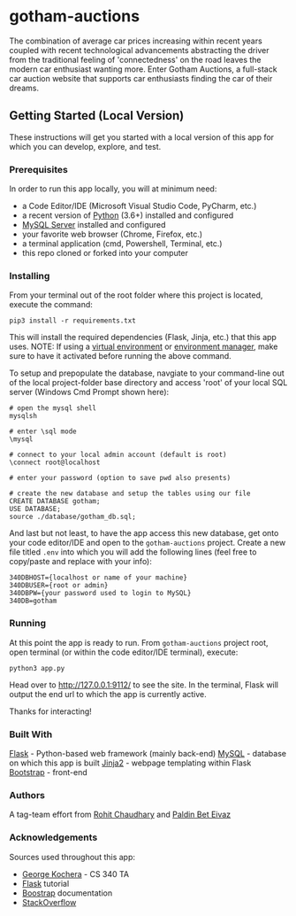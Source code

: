 # gotham-auctions
The combination of average car prices increasing within recent years coupled with recent technological advancements abstracting the driver from the traditional feeling of 'connectedness' on the road leaves the modern car enthusiast wanting more. Enter Gotham Auctions, a full-stack car auction website that supports car enthusiasts finding the car of their dreams.

## Getting Started (Local Version)
These instructions will get you started with a local version of this app for which you can develop, explore, and test.

### Prerequisites
In order to run this app locally, you will at minimum need:
- a Code Editor/IDE (Microsoft Visual Studio Code, PyCharm, etc.)
- a recent version of [Python](https://www.python.org/downloads/) (3.6+) installed and configured
- [MySQL Server](https://dev.mysql.com/downloads/mysql/) installed and configured
- your favorite web browser (Chrome, Firefox, etc.)
- a terminal application (cmd, Powershell, Terminal, etc.)
- this repo cloned or forked into your computer

### Installing
From your terminal out of the root folder where this project is located, execute the command:
```
pip3 install -r requirements.txt
```
This will install the required dependencies (Flask, Jinja, etc.) that this app uses.
NOTE: If using a [virtual environment](https://docs.python.org/3/tutorial/venv.html) or [environment manager](https://docs.conda.io/en/latest/miniconda.html), make sure to have it activated before running the above command.

To setup and prepopulate the database, navgiate to your command-line out of the local project-folder base directory and access 'root' of your local SQL server (Windows Cmd Prompt shown here):
```
# open the mysql shell
mysqlsh

# enter \sql mode
\mysql

# connect to your local admin account (default is root)
\connect root@localhost

# enter your password (option to save pwd also presents)

# create the new database and setup the tables using our file
CREATE DATABASE gotham;
USE DATABASE;
source ./database/gotham_db.sql;
```

And last but not least, to have the app access this new database, get onto your code editor/IDE and open to the `gotham-auctions` project.
Create a new file titled `.env` into which you will add the following lines (feel free to copy/paste and replace with your info):
```
340DBHOST={localhost or name of your machine}
340DBUSER={root or admin}
340DBPW={your password used to login to MySQL}
340DB=gotham
```

### Running
At this point the app is ready to run. From `gotham-auctions` project root, open terminal (or within the code editor/IDE terminal), execute:
```
python3 app.py
```
Head over to http://127.0.0.1:9112/ to see the site. In the terminal, Flask will output the end url to which the app is currently active.

Thanks for interacting!

### Built With
[Flask](https://palletsprojects.com/p/flask/) - Python-based web framework (mainly back-end)
[MySQL](https://dev.mysql.com/downloads/mysql/) - database on which this app is built
[Jinja2](https://jinja.palletsprojects.com/en/2.11.x/) - webpage templating within Flask
[Bootstrap](https://getbootstrap.com/) - front-end 

### Authors
A tag-team effort from [Rohit Chaudhary](https://github.com/rorochaudhary) and [Paldin Bet Eivaz](https://github.com/beteivap)

### Acknowledgements
Sources used throughout this app:
- [George Kochera](https://github.com/gkochera/CS340-demo-flask-app) - CS 340 TA
- [Flask](https://flask.palletsprojects.com/en/1.1.x/tutorial/) tutorial
- [Boostrap](https://getbootstrap.com/docs/5.0/getting-started/introduction/) documentation
- [StackOverflow](https://stackoverflow.com/)